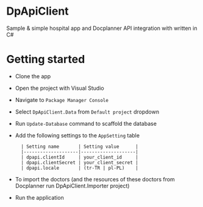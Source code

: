 # DpApiClient
Sample &amp; simple hospital app and Docplanner API integration with written in C#

# Getting started
- Clone the app
- Open the project with Visual Studio
- Navigate to `Package Manager Console`
- Select `DpApiClient.Data` from `Default project` dropdown
- Run `Update-Database` command to scaffold the database
- Add the following settings to the `AppSetting` table

  ```
    | Setting name       | Setting value      |
    |--------------------|--------------------|
    | dpapi.clientId     | your_client_id     |
    | dpapi.clientSecret | your_client_secret |
    | dpapi.locale       | (tr-TR | pl-PL)    |
  ```
- To import the doctors (and the resources of these doctors from Docplanner run DpApiClient.Importer project)
- Run the application
